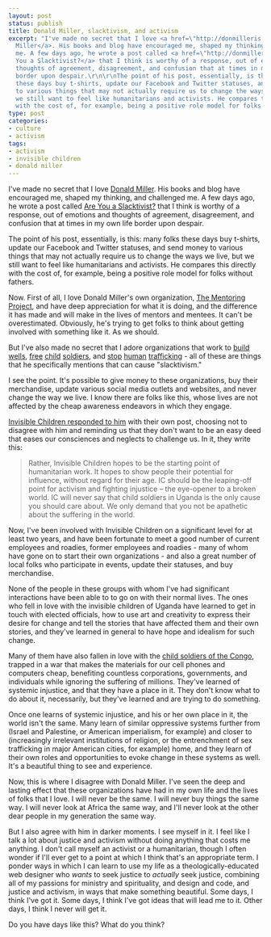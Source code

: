 ```yaml
---
layout: post
status: publish
title: Donald Miller, slacktivism, and activism
excerpt: "I've made no secret that I love <a href=\"http://donmilleris.com/\">Donald
  Miller</a>. His books and blog have encouraged me, shaped my thinking, and challenged
  me. A few days ago, he wrote a post called <a href=\"http://donmilleris.com/2010/05/06/are-you-a-slacktivist/\">Are
  You a Slacktivist?</a> that I think is worthy of a response, out of emotions and
  thoughts of agreement, disagreement, and confusion that at times in my own life
  border upon despair.\r\n\r\nThe point of his post, essentially, is this: many folks
  these days buy t-shirts, update our Facebook and Twitter statuses, and send money
  to various things that may not actually require us to change the ways we live, but
  we still want to feel like humanitarians and activists. He compares this directly
  with the cost of, for example, being a positive role model for folks without fathers."
type: post
categories:
- culture
- activism
tags:
- activism
- invisible children
- donald miller
---
```

I've made no secret that I love <a href="http://donmilleris.com/">Donald Miller</a>. His books and blog have encouraged me, shaped my thinking, and challenged me. A few days ago, he wrote a post called <a href="http://donmilleris.com/2010/05/06/are-you-a-slacktivist/">Are You a Slacktivist?</a> that I think is worthy of a response, out of emotions and thoughts of agreement, disagreement, and confusion that at times in my own life border upon despair.

The point of his post, essentially, is this: many folks these days buy t-shirts, update our Facebook and Twitter statuses, and send money to various things that may not actually require us to change the ways we live, but we still want to feel like humanitarians and activists. He compares this directly with the cost of, for example, being a positive role model for folks without fathers.

Now. First of all, I love Donald Miller's own organization, <a href="http://www.thementoringproject.org/">The Mentoring Project</a>, and have deep appreciation for what it is doing, and the difference it has made and will make in the lives of mentors and mentees. It can't be overestimated. Obviously, he's trying to get folks to think about getting involved with something like it. As we should.

But I've also made no secret that I adore organizations that work to <a href="http://www.charitywater.org/">build</a> <a href="http://www.bloodwatermission.com/">wells</a>, <a href="http://www.fallingwhistles.com/">free</a> <a href="http://www.invisiblechildren.com/">child</a> <a href="http://projectak47.com/">soldiers</a>, and <a href="http://www.notforsalecampaign.org/">stop</a> <a href="http://callandresponse.com/">human</a> <a href="http://love146.org/">trafficking</a> - all of these are things that he specifically mentions that can cause "slacktivism."

I see the point. It's possible to give money to these organizations, buy their merchandise, update various social media outlets and websites, and never change the way we live. I know there are folks like this, whose lives are not affected by the cheap awareness endeavors in which they engage.

<a href="http://blog.invisiblechildren.com/2010/05/donald-miller-are-you-a-slacktivist/">Invisible Children responded to him</a> with their own post, choosing not to disagree with him and reminding us that they don't want to be an easy deed that eases our consciences and neglects to challenge us. In it, they write this:

<blockquote><p>Rather, Invisible Children hopes to be the starting point of humanitarian work. It hopes to show people their potential for influence, without regard for their age. IC should be the leaping-off point for activism and fighting injustice &ndash; the eye-opener to a broken world. IC will never say that child soldiers in Uganda is the only cause you should care about. We only demand that you not be apathetic about the suffering in the world.</p></blockquote>

Now, I've been involved with Invisible Children on a significant level for at least two years, and have been fortunate to meet a good number of current employees and roadies, former employees and roadies - many of whom have gone on to start their own organizations - and also a great number of local folks who participate in events, update their statuses, and buy merchandise.

None of the people in these groups with whom I've had significant interactions have been able to to go on with their normal lives. The ones who fell in love with the invisible children of Uganda have learned to get in touch with elected officials, how to use art and creativity to express their desire for change and tell the stories that have affected them and their own stories, and they've learned in general to have hope and idealism for such change.

Many of them have also fallen in love with the <a href="http://www.fallingwhistles.com/">child soldiers of the Congo</a>, trapped in a war that makes the materials for our cell phones and computers cheap, benefiting countless corporations, governments, and individuals while ignoring the suffering of millions. They've learned of systemic injustice, and that they have a place in it. They don't know what to do about it, necessarily, but they've learned and are trying to do something.

Once one learns of systemic injustice, and his or her own place in it, the world isn't the same. Many learn of similar oppressive systems further from (Israel and Palestine, or American imperialism, for example) and closer to (increasingly irrelevant institutions of religion, or the entrenchment of sex trafficking in major American cities, for example) home, and they learn of their own roles and opportunities to evoke change in these systems as well. It's a beautiful thing to see and experience.

Now, this is where I disagree with Donald Miller. I've seen the deep and lasting effect that these organizations have had in my own life and the lives of folks that I love. I will never be the same. I will never buy things the same way. I will never look at Africa the same way, and I'll never look at the other dear people in my generation the same way.

But I also agree with him in darker moments. I see myself in it. I feel like I talk a lot about justice and activism without doing anything that costs me anything. I don't call myself an activist or a humanitarian, though I often wonder if I'll ever get to a point at which I think that's an appropriate term. I ponder ways in which I can learn to use my life as a theologically-educated web designer who <em>wants</em> to seek justice to <em>actually</em> seek justice, combining all of my passions for ministry and spirituality, and design and code, and justice and activism, in ways that make something beautiful. Some days, I think I've got it. Some days, I think I've got ideas that will lead me to it. Other days, I think I never will get it.

Do you have days like this? What do you think?

